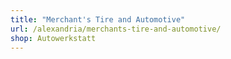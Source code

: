 ```yaml
---
title: "Merchant's Tire and Automotive"
url: /alexandria/merchants-tire-and-automotive/
shop: Autowerkstatt
---
```

